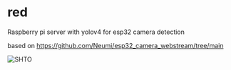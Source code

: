 # red
Raspberry pi server with yolov4 for esp32 camera detection

based on https://github.com/Neumi/esp32_camera_webstream/tree/main


![SHTO](shocked-meme.gif)